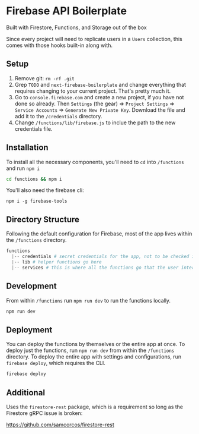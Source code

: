 # Firebase API Boilerplate

Built with Firestore, Functions, and Storage out of the box

Since every project will need to replicate users in a `Users` collection, this comes with those hooks built-in along with.

## Setup

1. Remove git: `rm -rf .git`
2. Grep `TODO` and `next-firebase-boilerplate` and change everything that requires changing to your current project. That's pretty much it.
3. Go to `console.firebase.com` and create a new project, if you have not done so already. Then `Settings` (the gear) => `Project Settings` => `Service Accounts` => `Generate New Private Key`. Download the file and add it to the `/credentials` directory.
4. Change `/functions/lib/firebase.js` to inclue the path to the new credentials file.

## Installation

To install all the necessary components, you'll need to `cd` into `/functions` and run `npm i`

```sh
cd functions && npm i
```

You'll also need the firebase cli:

```
npm i -g firebase-tools
```

## Directory Structure

Following the default configuration for Firebase, most of the app lives within the `/functions` directory.

```s
functions
  |-- credentials # secret credentials for the app, not to be checked in
  |-- lib # helper functions go here
  |-- services # this is where all the functions go that the user interacts with
```

## Development

From within `/functions` run `npm run dev` to run the functions locally.

```sh
npm run dev
```

## Deployment 

You can deploy the functions by themselves or the entire app at once. To deploy just the functions, run `npm run dev` from within the `/functions` directory. To deploy the entire app with settings and configurations, run `firebase deploy`, which requires the CLI.

```sh
firebase deploy
```

## Additional

Uses the `firestore-rest` package, which is a requirement so long as the Firestore gRPC issue is broken:

https://github.com/samcorcos/firestore-rest

